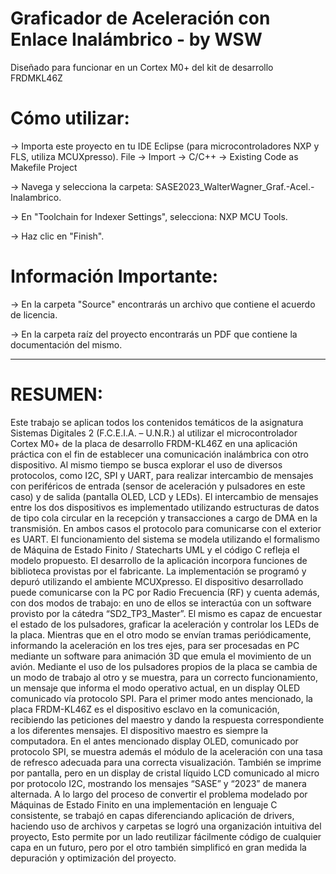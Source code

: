 # Graficador de Aceleración con Enlace Inalámbrico - by WSW
Diseñado para funcionar en un Cortex M0+ del kit de desarrollo FRDMKL46Z

# Cómo utilizar:

-> Importa este proyecto en tu IDE Eclipse (para microcontroladores NXP y FLS, utiliza MCUXpresso).
	File → Import → C/C++ → Existing Code as Makefile Project 

-> Navega y selecciona la carpeta: SASE2023_WalterWagner_Graf.-Acel.-Inalambrico.

-> En "Toolchain for Indexer Settings", selecciona: NXP MCU Tools.

-> Haz clic en "Finish".

# Información Importante:

-> En la carpeta "Source" encontrarás un archivo que contiene el acuerdo de licencia.

-> En la carpeta raíz del proyecto encontrarás un PDF que contiene la documentación del mismo.

-----------------------------------------------------

# RESUMEN:

Este trabajo se aplican todos los contenidos temáticos de la asignatura Sistemas Digitales 2 (F.C.E.I.A. – U.N.R.) al utilizar el microcontrolador Cortex M0+ de la placa de desarrollo FRDM-KL46Z en una aplicación práctica con el fin de establecer una comunicación inalámbrica con otro dispositivo. Al mismo tiempo se busca explorar el uso de diversos protocolos, como I2C, SPI y UART, para realizar intercambio de mensajes con periféricos de entrada (sensor de aceleración y pulsadores en este caso) y de salida (pantalla OLED, LCD y LEDs).
El intercambio de mensajes entre los dos dispositivos es implementado utilizando estructuras de datos de tipo cola circular en la recepción y transacciones a cargo de DMA en la transmisión. En ambos casos el protocolo para comunicarse con el exterior es UART.
El funcionamiento del sistema se modela utilizando el formalismo de Máquina de Estado Finito / Statecharts UML y el código C refleja el modelo propuesto. El desarrollo de la aplicación incorpora funciones de biblioteca provistas por el fabricante. La implementación se programó y depuró utilizando el ambiente MCUXpresso.
El dispositivo desarrollado puede comunicarse con la PC por Radio Frecuencia (RF) y cuenta además, con dos modos de trabajo: en uno de ellos se interactúa con un software provisto por la cátedra “SD2_TP3_Master”. El mismo es capaz de encuestar el estado de los pulsadores, graficar la aceleración y controlar los LEDs de la placa. Mientras que en el otro modo se envían tramas periódicamente, informando la aceleración en los tres ejes, para ser procesadas en PC mediante un software para animación 3D que emula el movimiento de un avión.
Mediante el uso de los pulsadores propios de la placa se cambia de un modo de trabajo al otro y se muestra, para un correcto funcionamiento, un mensaje que informa el modo operativo actual, en un display OLED comunicado vía protocolo SPI. 
Para el primer modo antes mencionado, la placa FRDM-KL46Z es el dispositivo esclavo en la comunicación, recibiendo las peticiones del maestro y dando la respuesta correspondiente a los diferentes mensajes. El dispositivo maestro es siempre la computadora.
En el antes mencionado display OLED, comunicado por protocolo SPI, se muestra además el módulo de la aceleración con una tasa de refresco adecuada para una correcta visualización. También se imprime por pantalla, pero en un display de cristal líquido LCD comunicado al micro por protocolo I2C, mostrando los mensajes “SASE” y “2023” de manera alternada.
A lo largo del proceso de convertir el problema modelado por Máquinas de Estado Finito en una implementación en lenguaje C consistente, se trabajó en capas diferenciando aplicación de drivers, haciendo uso de archivos y carpetas se logró una organización intuitiva del proyecto, Esto permite por un lado reutilizar fácilmente código de cualquier capa en un futuro, pero por el otro también simplificó en gran medida la depuración y optimización del proyecto. 